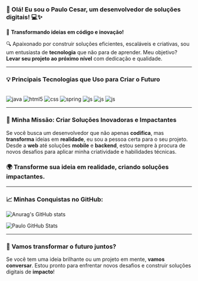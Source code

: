### 👋 Olá! Eu sou o Paulo Cesar, um desenvolvedor de soluções digitais! 💻✨

🎯 **Transformando ideias em código e inovação!**

🔍 Apaixonado por construir soluções eficientes, escaláveis e criativas, sou um entusiasta de **tecnologia** que não para de aprender. Meu objetivo? **Levar seu projeto ao próximo nível** com dedicação e qualidade.

---

### 💡 **Principais Tecnologias que Uso para Criar o Futuro**

<div style="display: inline_block"><br/>
    <img align="center" alt="java" src="https://img.shields.io/badge/Java-ED8B00?style=for-the-badge&logo=openjdk&logoColor=white"/>
    <img align="center" alt="html5" src="https://img.shields.io/badge/HTML5-E34F26?style=for-the-badge&logo=html5&logoColor=white"/>
    <img align="center" alt="css" src="https://img.shields.io/badge/CSS3-1572B6?style=for-the-badge&logo=css3&logoColor=white"/>
    <img align="center" alt="spring" src="https://img.shields.io/badge/Spring-6DB33F?style=for-the-badge&logo=spring&logoColor=white"/>
    <img align="center" alt="js" src="https://img.shields.io/badge/JavaScript-F7DF1E?style=for-the-badge&logo=javascript&logoColor=black"/>
    <img align="center" alt="js" src="https://img.shields.io/badge/Node.js-43853D?style=for-the-badge&logo=node.js&logoColor=white"/>
    <img align="center" alt="js" src="https://img.shields.io/badge/React-20232A?style=for-the-badge&logo=react&logoColor=61DAFB"/>
</div>

---

### 🚀 **Minha Missão: Criar Soluções Inovadoras e Impactantes**

Se você busca um desenvolvedor que não apenas **codifica**, mas **transforma** ideias em **realidade**, eu sou a pessoa certa para o seu projeto. Desde a **web** até soluções **mobile** e **backend**, estou sempre à procura de novos desafios para aplicar minha criatividade e habilidades técnicas.

### 🌍 **Transforme sua ideia em realidade, criando soluções impactantes.**

---

### 📈 **Minhas Conquistas no GitHub**:

![Anurag's GitHub stats](https://github-readme-stats.vercel.app/api?username=PauloBDM&theme=dracula)

![Paulo GitHub Stats](https://github-readme-stats.vercel.app/api/top-langs/?username=PauloBDM&theme=dracula)

---

### 🚀 **Vamos transformar o futuro juntos?**

Se você tem uma ideia brilhante ou um projeto em mente, **vamos conversar**. Estou pronto para enfrentar novos desafios e construir soluções digitais de **impacto**!
